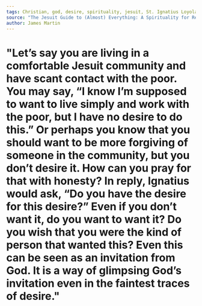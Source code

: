 ```yaml
---
tags: Christian, god, desire, spirituality, jesuit, St. Ignatius Loyola, religion
source: "The Jesuit Guide to (Almost) Everything: A Spirituality for Real Life"
author: James Martin
---
```


# "Let’s say you are living in a comfortable Jesuit community and have scant contact with the poor. You may say, “I know I’m supposed to want to live simply and work with the poor, but I have no desire to do this.” Or perhaps you know that you should want to be more forgiving of someone in the community, but you don’t desire it. How can you pray for that with honesty? In reply, Ignatius would ask, “Do you have the desire for this desire?” Even if you don’t want it, do you want to want it? Do you wish that you were the kind of person that wanted this? Even this can be seen as an invitation from God. It is a way of glimpsing God’s invitation even in the faintest traces of desire."